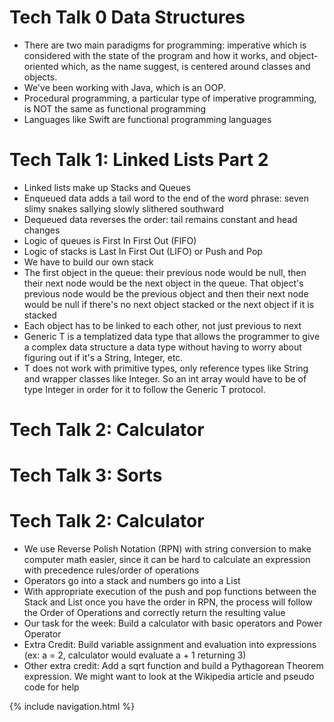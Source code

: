 # Tech Talk 0 Data Structures
- There are two main paradigms for programming: imperative which is considered with the state of the program and how it works, and object-oriented which, as the name suggest, is centered around classes and objects.
- We've been working with Java, which is an OOP.
- Procedural programming, a particular type of imperative programming, is NOT the same as functional programming
- Languages like Swift are functional programming languages

# Tech Talk 1: Linked Lists Part 2
- Linked lists make up Stacks and Queues
- Enqueued data adds a tail word to the end of the word phrase: seven slimy snakes sallying slowly slithered southward
- Dequeued data reverses the order: tail remains constant and head changes
- Logic of queues is First In First Out (FIFO)
- Logic of stacks is Last In First Out (LIFO) or Push and Pop
- We have to build our own stack
- The first object in the queue: their previous node would be null, then their next node would be the next object in the queue. That object's previous node would be the previous object and then their next node would be null if there's no next object stacked or the next object if it is stacked
- Each object has to be linked to each other, not just previous to next
- Generic T is a templatized data type that allows the programmer to give a complex data structure a data type without having to worry about figuring out if it's a String, Integer, etc.
- T does not work with primitive types, only reference types like String and wrapper classes like Integer. So an int array would have to be of type Integer in order for it to follow the Generic T protocol.
# Tech Talk 2: Calculator
# Tech Talk 3: Sorts

# Tech Talk 2: Calculator
- We use Reverse Polish Notation (RPN) with string conversion to make computer math easier, since it can be hard to calculate an expression with precedence rules/order of operations
- Operators go into a stack and numbers go into a List
- With appropriate execution of the push and pop functions between the Stack and List once you have the order in RPN, the process will follow the Order of Operations and correctly return the resulting value
- Our task for the week: Build a calculator with basic operators and Power Operator
- Extra Credit: Build variable assignment and evaluation into expressions (ex: a = 2, calculator would evaluate a + 1 returning 3)
- Other extra credit: Add a sqrt function and build a Pythagorean Theorem expression. We might want to look at the Wikipedia article and pseudo code for help

{% include navigation.html %}
